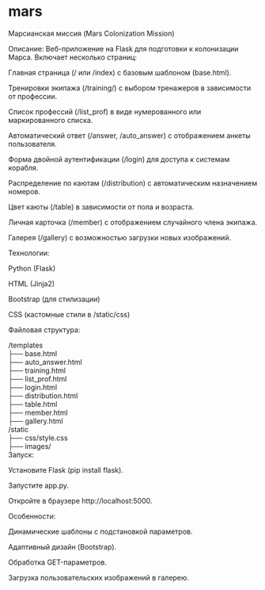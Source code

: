# mars
Марсианская миссия (Mars Colonization Mission)

Описание:
Веб-приложение на Flask для подготовки к колонизации Марса. Включает несколько страниц:

Главная страница (/ или /index) с базовым шаблоном (base.html).

Тренировки экипажа (/training/<prof>) с выбором тренажеров в зависимости от профессии.

Список профессий (/list_prof) в виде нумерованного или маркированного списка.

Автоматический ответ (/answer, /auto_answer) с отображением анкеты пользователя.

Форма двойной аутентификации (/login) для доступа к системам корабля.

Распределение по каютам (/distribution) с автоматическим назначением номеров.

Цвет каюты (/table) в зависимости от пола и возраста.

Личная карточка (/member) с отображением случайного члена экипажа.

Галерея (/gallery) с возможностью загрузки новых изображений.

Технологии:

Python (Flask)

HTML (Jinja2)

Bootstrap (для стилизации)

CSS (кастомные стили в /static/css)

Файловая структура:

/templates  
  ├── base.html  
  ├── auto_answer.html  
  ├── training.html  
  ├── list_prof.html  
  ├── login.html  
  ├── distribution.html  
  ├── table.html  
  ├── member.html  
  ├── gallery.html  
/static  
  ├── css/style.css  
  ├── images/  
Запуск:

Установите Flask (pip install flask).

Запустите app.py.

Откройте в браузере http://localhost:5000.

Особенности:

Динамические шаблоны с подстановкой параметров.

Адаптивный дизайн (Bootstrap).

Обработка GET-параметров.

Загрузка пользовательских изображений в галерею.
